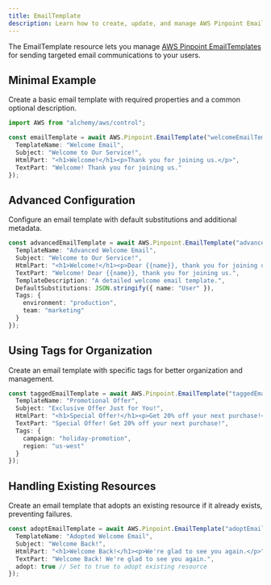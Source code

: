 ```yaml
---
title: EmailTemplate
description: Learn how to create, update, and manage AWS Pinpoint EmailTemplates using Alchemy Cloud Control.
---
```


The EmailTemplate resource lets you manage [AWS Pinpoint EmailTemplates](https://docs.aws.amazon.com/pinpoint/latest/userguide/) for sending targeted email communications to your users.

## Minimal Example

Create a basic email template with required properties and a common optional description.

```ts
import AWS from "alchemy/aws/control";

const emailTemplate = await AWS.Pinpoint.EmailTemplate("welcomeEmailTemplate", {
  TemplateName: "Welcome Email",
  Subject: "Welcome to Our Service!",
  HtmlPart: "<h1>Welcome!</h1><p>Thank you for joining us.</p>",
  TextPart: "Welcome! Thank you for joining us."
});
```

## Advanced Configuration

Configure an email template with default substitutions and additional metadata.

```ts
const advancedEmailTemplate = await AWS.Pinpoint.EmailTemplate("advancedEmailTemplate", {
  TemplateName: "Advanced Welcome Email",
  Subject: "Welcome to Our Service!",
  HtmlPart: "<h1>Welcome!</h1><p>Dear {{name}}, thank you for joining us.</p>",
  TextPart: "Welcome! Dear {{name}}, thank you for joining us.",
  TemplateDescription: "A detailed welcome email template.",
  DefaultSubstitutions: JSON.stringify({ name: "User" }),
  Tags: {
    environment: "production",
    team: "marketing"
  }
});
```

## Using Tags for Organization

Create an email template with specific tags for better organization and management.

```ts
const taggedEmailTemplate = await AWS.Pinpoint.EmailTemplate("taggedEmailTemplate", {
  TemplateName: "Promotional Offer",
  Subject: "Exclusive Offer Just for You!",
  HtmlPart: "<h1>Special Offer!</h1><p>Get 20% off your next purchase!</p>",
  TextPart: "Special Offer! Get 20% off your next purchase!",
  Tags: {
    campaign: "holiday-promotion",
    region: "us-west"
  }
});
```

## Handling Existing Resources

Create an email template that adopts an existing resource if it already exists, preventing failures.

```ts
const adoptEmailTemplate = await AWS.Pinpoint.EmailTemplate("adoptEmailTemplate", {
  TemplateName: "Adopted Welcome Email",
  Subject: "Welcome Back!",
  HtmlPart: "<h1>Welcome Back!</h1><p>We're glad to see you again.</p>",
  TextPart: "Welcome Back! We're glad to see you again.",
  adopt: true // Set to true to adopt existing resource
});
```